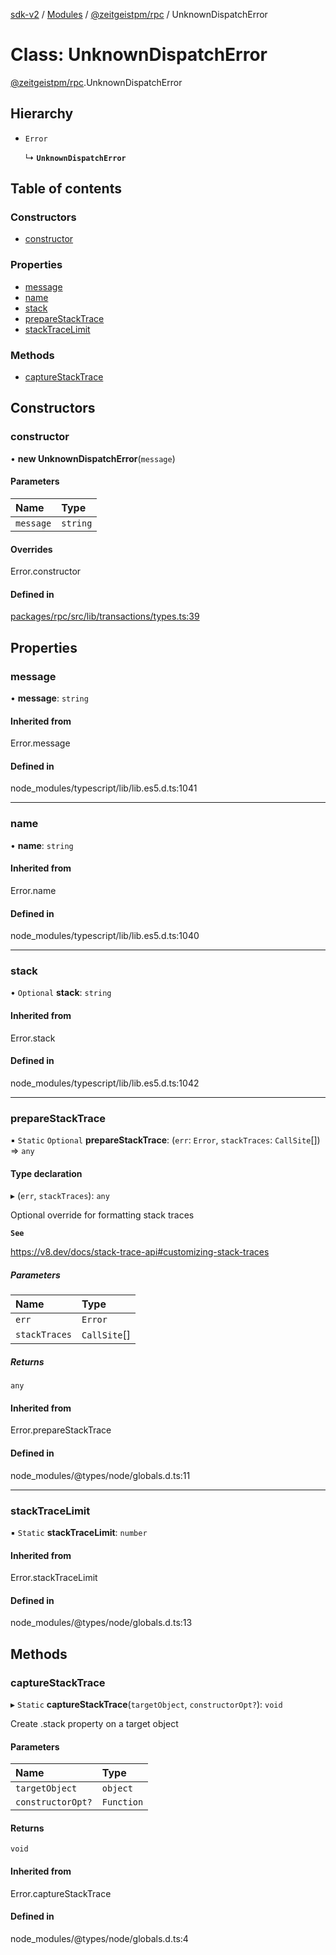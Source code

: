 [sdk-v2](../README.md) / [Modules](../modules.md) / [@zeitgeistpm/rpc](../modules/zeitgeistpm_rpc.md) / UnknownDispatchError

# Class: UnknownDispatchError

[@zeitgeistpm/rpc](../modules/zeitgeistpm_rpc.md).UnknownDispatchError

## Hierarchy

- `Error`

  ↳ **`UnknownDispatchError`**

## Table of contents

### Constructors

- [constructor](zeitgeistpm_rpc.UnknownDispatchError.md#constructor)

### Properties

- [message](zeitgeistpm_rpc.UnknownDispatchError.md#message)
- [name](zeitgeistpm_rpc.UnknownDispatchError.md#name)
- [stack](zeitgeistpm_rpc.UnknownDispatchError.md#stack)
- [prepareStackTrace](zeitgeistpm_rpc.UnknownDispatchError.md#preparestacktrace)
- [stackTraceLimit](zeitgeistpm_rpc.UnknownDispatchError.md#stacktracelimit)

### Methods

- [captureStackTrace](zeitgeistpm_rpc.UnknownDispatchError.md#capturestacktrace)

## Constructors

### constructor

• **new UnknownDispatchError**(`message`)

#### Parameters

| Name | Type |
| :------ | :------ |
| `message` | `string` |

#### Overrides

Error.constructor

#### Defined in

[packages/rpc/src/lib/transactions/types.ts:39](https://github.com/zeitgeistpm/sdk-next/blob/80e59d4/packages/rpc/src/lib/transactions/types.ts#L39)

## Properties

### message

• **message**: `string`

#### Inherited from

Error.message

#### Defined in

node_modules/typescript/lib/lib.es5.d.ts:1041

___

### name

• **name**: `string`

#### Inherited from

Error.name

#### Defined in

node_modules/typescript/lib/lib.es5.d.ts:1040

___

### stack

• `Optional` **stack**: `string`

#### Inherited from

Error.stack

#### Defined in

node_modules/typescript/lib/lib.es5.d.ts:1042

___

### prepareStackTrace

▪ `Static` `Optional` **prepareStackTrace**: (`err`: `Error`, `stackTraces`: `CallSite`[]) => `any`

#### Type declaration

▸ (`err`, `stackTraces`): `any`

Optional override for formatting stack traces

**`See`**

https://v8.dev/docs/stack-trace-api#customizing-stack-traces

##### Parameters

| Name | Type |
| :------ | :------ |
| `err` | `Error` |
| `stackTraces` | `CallSite`[] |

##### Returns

`any`

#### Inherited from

Error.prepareStackTrace

#### Defined in

node_modules/@types/node/globals.d.ts:11

___

### stackTraceLimit

▪ `Static` **stackTraceLimit**: `number`

#### Inherited from

Error.stackTraceLimit

#### Defined in

node_modules/@types/node/globals.d.ts:13

## Methods

### captureStackTrace

▸ `Static` **captureStackTrace**(`targetObject`, `constructorOpt?`): `void`

Create .stack property on a target object

#### Parameters

| Name | Type |
| :------ | :------ |
| `targetObject` | `object` |
| `constructorOpt?` | `Function` |

#### Returns

`void`

#### Inherited from

Error.captureStackTrace

#### Defined in

node_modules/@types/node/globals.d.ts:4
